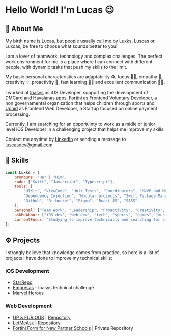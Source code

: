 # Hello World! I'm Lucas :wink:

## :wave: About Me

My birth name is Lucas, but people usually call me by Luxks, Luscas or Luxcas, be free to choose what sounds better to you!

I am a lover of teamwork, technology and complex challenges. The perfect work environment for me is a place where I can connect with different people, with dynamic tasks that push my skills to the limit.

My basic personal characteristics are adaptability ♻️, focus 👨‍💻, empathy 🤗, creativity 💡, proactivity 🚀, fast learning 🏃‍♂️ and excellent communication 🙋‍♂️.

I worked at [Ioasys](https://ioasys.com.br) as iOS Developer, supporting the development of DMCard and Havaianas apps, [Fortini](https://fortini.org.br/) as Frontend Voluntary Developer, a non governamental organization that helps children through sports and [Upnid](https://upnid.com/) as Frontend Web Developer, a Startup focused on online payment processing.

Currently, I am searching for an opportuinty to work as a midle or junior level iOS Developer in a challenging project that helps me improve my skills.

Contact me anytime by [LinkedIn](https://www.linkedin.com/in/lucascastrorj/) or sending a message to luscasdev@gmail.com

## 🚀 Skills

```javascript
const Luxks = {
    pronouns: "He" | "Him",
    code: ["Swift", "Javascript", "Typescript"],
    tools: [
        "UIKit", "ViewCode", "Unit Tests", "Coordinators", "MVVM and MVP architecture",
        "Dependency Injection", "Modular projects", "Swift Package Manager(SPM)", "CocoaPods", "Git",
        "Github", "Bitbucket", "Figma", "React.JS", "SASS"
    ],
    personal: ["Team Work", "Leadership", "Proactivity", "Creativity", "Knowledge Transmission"],
    askMeAbout: ["iOS dev", "web dev", "tech", "sports", "games", "music"],
    currentFocus: "Studying to improve technically and searching for a job that offers daily challenges",
};
```

## ⚙️ Projects

I strongly believe that knowledge comes from practice, so here is a list of projects I have done to improve my technical skills:

### iOS Development
- [StarRepo](https://github.com/Pablo1Gustavo/StarRepo)
- [Empresas](https://bitbucket.org/luxksc/empresas-ios/src/master/) - Ioasys technical challenge
- [Marvel Heroes](https://github.com/LuxksC/marvel-challenge)

### Web Development
- [UP & FURIOUS](https://up-and-furious.web.app/) | [Repository](https://github.com/LuxksC/UpRace)
- [LetMeAsk](nlw06-letmeask-22071998.web.app/) | [Repository](https://github.com/LuxksC/React_NLW06)
- [Fortini Form for New Partner Schools](https://deploy-preview-3--escolafortini.netlify.app/) | Private Repository
